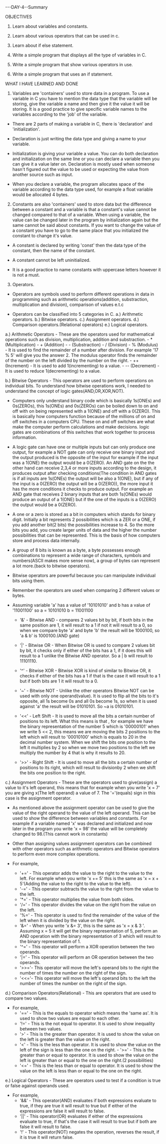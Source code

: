 ---DAY-4--Summary

OBJECTIVES

1. Learn about variables and constants.

2. Learn about various operators that can be used in c.

3. Learn about if else statement.

4. Write a simple program that displays all the type of variables in C.

5. Write a simple program that show various operators in use.

6. Write a simple program that uses an if statement.

WHAT I HAVE LEARNED AND DONE

1. Variables are 'containers' used to store data in a program. To use a variable in C you have to mention the data type that the variable will be storing, give the variable a name and then give it the value it will be storing. It is a good practice to give specific variable names to the variables according to the 'job' of the variable.
- There are 2 parts of making a variable in C, there is 'declaration' and 'initialization'.

- Declaration is just writing the data type and giving a name to your variable.

- Initialization is giving your variable a value. You can do both declaration and initialization on the same line or you can declare a variable then you can give it a value later on. Declaration is mostly used when someone hasn't figured out the value to be used or expecting the value from another source such as input. 
 
- When you declare a variable, the program allocates space of the variable according to the data type used, for example a float variable would be allocated 4 bytes. 

2. Constants are also 'containers' used to store data but the difference between a constant and a variable is that a constant's value cannot be changed compared to that of a variable. When using a variable, the value can be changed later in the program by initialization again but the same cannot be said about constants. If you want to change the value of a constant you have to go to the same place that you initialized the constant to change it's value.

- A constant is declared by writing 'const' then the data type of the constant, then the name of the constant.

- A constant cannot be left uninitialized.

- It is a good practice to name constants with uppercase letters however it is not a must.

3. Operators.

- Operators are symbols used to perform different operations in data in programming such as arithmetic operations(addition, substraction, multiplication and division), comparison of values e.t.c

- Operators can be classified into 5 categories in C.
	a.) Arithmetic operators.
	b.) Bitwise operators.
	c.) Assignment operators.
	d.) Comparison operators.(Relational operators)
	e.) Logical operators.
	
a.) Arithmetic Operators - These are the operators used for mathematical operations such as division, multiplication, addition and substraction.
	- * (Multiplication)
	- + (Addition)
	- - (Substraction)
	- / (Division)
	- % (Modulus) - It is used to find the remainder of a number after division. For example '17 % 5' will give you the answer 2. The modulus operator finds the remainder of the number on the left divided by the number on the right. 
	- ++ (Increment) - It is used to add 1(incrementing) to a value.
	- -- (Decrement) - It is used to reduce 1(decrementing) to a value.

b.) Bitwise Operators - This operators are used to perform operations on individual bits. To understand how bitwise operations work, I needed to understand the concept of logic gates(AND,OR,XOR,NOT).

- Computers only understand binary code which is basically 1s(ONEs) and 0s(ZEROs), this 1s(ONEs) and 0s(ZEROs) can be boiled down to on and off with on being represented with a 1(ONE) and off with a 0(ZERO). This is basically how computers function because of the millions of on and off switches in a computers CPU. These on and off switches are what make the computer perform calculations and make decisions. logic gates are combinations of this switches that work together to process information. 

- A logic gate can have one or multiple inputs but can only produce one output, for example a NOT gate can only receive one binary input and the output produced is the opposite of the input for example if the input was a 1(ONE) the output would be a 0(ZERO). An AND gate on the the other hand can receive 2,3,4 or more inputs according to the design, it produces output after checking conditions(The condition in AND gates is if all inputs are 1s(ONEs) the output will be also a 1(ONE), but if any of the input is a 0(ZERO) the output will be a 0(ZERO)), the more input it has the more conditions it checks to produce output. For example an AND gate that receives 2 binary inputs that are both 1s(ONEs) would produce an output of a 1(ONE) but if the one of the inputs is a 0(ZERO) the output would be a 0(ZERO).

- A one or a zero is stored as a bit in computers which stands for binary digit. Initially a bit represents 2 possibilities which is a ZER or a ONE, if you add another bit(2 bits) the possibilities increase to 4. So the more bits you add, you create larger units of data and the higher the number possibilities that can be represented. This is the basis of how computers store and process data internally.

- A group of 8 bits is known as a byte, a byte possesses enough combinations to represent a wide range of characters, symbols and numbers(ASCII makes more sense now), a group of bytes can represent a lot more.(back to bitwise operators).

- Bitwise operators are powerful because you can manipulate individual bits using them.

- Remember the operators are used when comparing 2 different values or bytes.

- Assuming variable 'a' has a value of '10101010' and b has a value of '11001100' so
 	a = 10101010
	b = 11001100

	- '&' - Bitwise AND - compares 2 values bit by bit, if both bits in the same position are 1, it will result to a 1 if not it will result to a 0, so when we compare byte 'a' and byte 'b' the result will be 1000100, so 'a & b' is 1000100.(AND gate)

	- '|' - Bitwise OR - When Bitwise OR is used to compare 2 values bit by bit, it checks only if either of the bits has a 1, if it does this will result to a 1 unlike the Bitwise AND operator. So a | b will result to 11101110.

	- '^' - Bitwise XOR - Bitwise XOR is kind of similar to Bitwise OR, it checks if either of the bits has a 1 if that is the case it will result to a 1 but if both bits are 1 it will result to a 0.

	- '~' - Bitwise NOT - Unlike the other operators Bitwise NOT can be used with only one operand(value). It is used to flip all the bits to it's opposite, all 1s become 0s and all 0s become 1s, so when it is used against 'a' the result will be 01010101. So ~a is 01010101.
	
	- '<<' - Left Shift - It is used to move all the bits a certain number of  positions to its left. What this means is that , for example we have the binary representation of the number 5 which is '00000101' when we write 5 << 2, this means we are moving the bits 2 positions to the left which will result to '00010100' which is equals to 20 in the decimal number system. When we shift the bits one position to the left it multiplies by 2 so when we move two positions to the left we multiply the number by 4 that is why it results to 20.

	- '>>' - Right Shift - It is used to move all the bits a certain number of positions to its right, which will result to divisionby 2 when we shift the bits one position to the right.


c.) Assignment Operators - These are the operators used to give(assign) a value to it's left operand, this means that for example when you write 'x = 7' you are giving x(The left operand) a value of 7. The '='(equals) sign in this case is the assignment operator.

- As mentioned above the assignment operator can be used to give the value of the right operand to the value of the left operand. This can be used to show the difference between variables and constants. For example if a variable named 'x' was declared and initialized and now later in the program you write 'x = 98' the value will be completely changed to 98.(This cannot work in constants)

- Other than assigning values assignment operators can be combined with other operators such as arithmetic operators and Bitwise operators to perform even more complex operations.

- For example,
	- '+=' - This operator adds the value to the right to the value to the left. For example when you write 'x += 5' this is the same as 'x = x + 5'(Adding the value to the right to the value to the left).
	- '-=' - This operator subtracts the value to the right from the value to the left.
	- '*=' - This operator multiplies the value from both sides.
	- '/=' - This operator divides the value on the right from the value on the left.
	- '%=' - This operator is used to find the remainder of the value of the left when it is divided by the value on the right.
	- '&=' - When you write 'x &= 3', this is the same as 'x = x & 3 '. Assuming x = 5 it will get the binary representation of 5, perform an AND operation with the binary representation of 3 which will result to the binary representation of 1.
	- '^=' - This operator will perform a XOR operation between the two operands.
	- '|=' - This operator will perform an OR operation between the two operands.
	- '>>='- This operator will move the left's operand bits to the right the number of times the number on the right of the sign.
	- '<<='- This operator will move the left's operand bits to the left the number of times the number on the right of the sign.

d.) Comparison Operators(Relational) - This are operators that are used to compare two values.

- For example,
	- '==' - This is the equals to operator which means the 'same as'. It is used to show two values are equal to each other.
	- '!=' - This is the not equal to operator. It is used to show inequality between two values.
	- '>'  - This is the greater than operator. It is used to show the value on the left is greater than the value on the right.
	- '<'  - This is the less than operator. It is used to show the value on the left of the sign is less than the one on the right.	- '>=' - This is the greater than or equal to operator. It is used to show the value on the left is greater than or equal to the one on the right.(2 possibilities)
	- '<=' - This is the less than or equal to operator. It is used to show the value on the left is less than or equal to the one on the right.

e.) Logical Operators - These are operators used to test if a condition is true or false against operands used.

- For example,
	- '&&' - This operator(AND) evaluates if both expressions evaluate to true, if they are true it will result to true but if either of the expressions are false it will result to false.
	- '||' - This operator(OR) evaluates if either of the expressions evaluate to true, if that's the case it will result to true but if both are false it will result to false.
	- '!' - This operator(NOT) negates the operation, reverses the result, if it is true it will return false. 
